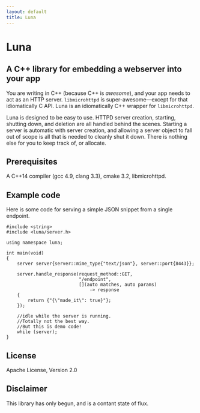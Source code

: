 ```yaml
---
layout: default
title: Luna
---
```


# Luna
## A C++ library for embedding a webserver into your app

You are writing in C++ (because C++ is _awesome_), and your app needs to act as an HTTP server. `libmicrohttpd` is super-awesome—except for that idiomatically C API. Luna is an idiomatically C++ wrapper for `libmicrohttpd`.

Luna is designed to be easy to use. HTTPD server creation, starting, shutting down, and deletion are all handled behind the scenes. Starting a server is automatic with server creation, and allowing a server object to fall out of scope is all that is needed to cleanly shut it down. There is nothing else for you to keep track of, or allocate.

## Prerequisites

A C++14 compiler (gcc 4.9, clang 3.3), cmake 3.2, libmicrohttpd.

## Example code

Here is some code for serving a simple JSON snippet from a single endpoint.

    #include <string>
    #include <luna/server.h>

    using namespace luna;

    int main(void)
    {
        server server{server::mime_type{"text/json"}, server::port{8443}};

        server.handle_response(request_method::GET,
                               "/endpoint",
                               [](auto matches, auto params)
                                   -> response
        {
            return {"{\"made_it\": true}"};
        });

        //idle while the server is running.
        //Totally not the best way.
        //But this is demo code!
        while (server);
    }

## License

Apache License, Version 2.0

## Disclaimer

This library has only begun, and is a contant state of flux.
